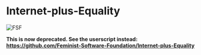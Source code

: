 Internet-plus-Equality
======================

  ![FSF](http://i.imgur.com/k0Xz5mD.png)

**This is now deprecated. See the userscript instead: https://github.com/Feminist-Software-Foundation/Internet-plus-Equality**
